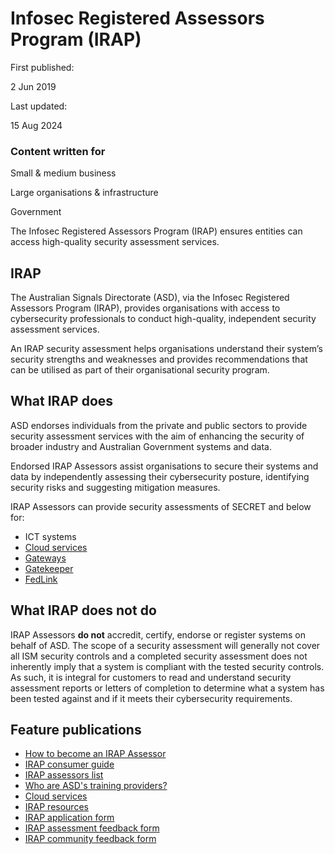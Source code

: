 # Infosec Registered Assessors Program (IRAP)

First published:

2 Jun 2019

Last updated:

15 Aug 2024

### Content written for

Small & medium business

Large organisations & infrastructure

Government

The Infosec Registered Assessors Program (IRAP) ensures entities can access high-quality security assessment services.

## IRAP

The Australian Signals Directorate (ASD), via the Infosec Registered Assessors Program (IRAP), provides organisations with access to cybersecurity professionals to conduct high-quality, independent security assessment services.

An IRAP security assessment helps organisations understand their system’s security strengths and weaknesses and provides recommendations that can be utilised as part of their organisational security program.

## What IRAP does

ASD endorses individuals from the private and public sectors to provide security assessment services with the aim of enhancing the security of broader industry and Australian Government systems and data.

Endorsed IRAP Assessors assist organisations to secure their systems and data by independently assessing their cybersecurity posture, identifying security risks and suggesting mitigation measures.

IRAP Assessors can provide security assessments of SECRET and below for:

- ICT systems
- [Cloud services](https://www.cyber.gov.au/business-government/protecting-devices-systems/assessment-evaluation-programs/irap/cloud-services)
- [Gateways](https://www.cyber.gov.au/business-government/asds-cyber-security-frameworks/gateway-security-guidance-package)
- [Gatekeeper](https://www.dta.gov.au/our-projects/digital-identity/gatekeeper-public-key-infrastructure-framework)
- [FedLink](https://www.finance.gov.au/government/whole-government-information-communications-technology-services/govlink)

## What IRAP does not do

IRAP Assessors **do not** accredit, certify, endorse or register systems on behalf of ASD. The scope of a security assessment will generally not cover all ISM security controls and a completed security assessment does not inherently imply that a system is compliant with the tested security controls. As such, it is integral for customers to read and understand security assessment reports or letters of completion to determine what a system has been tested against and if it meets their cybersecurity requirements.

## Feature publications

- [How to become an IRAP Assessor](https://www.cyber.gov.au/business-government/protecting-devices-systems/assessment-evaluation-programs/irap/how-to-become-irap-assessor)
- [IRAP consumer guide](https://www.cyber.gov.au/business-government/protecting-devices-systems/assessment-evaluation-programs/irap/irap-consumer-guide)
- [IRAP assessors list](https://www.cyber.gov.au/business-government/protecting-devices-systems/assessment-evaluation-programs/irap/irap-assessors-list)
- [Who are ASD's training providers?](https://www.cyber.gov.au/business-government/protecting-devices-systems/assessment-evaluation-programs/irap/who-are-asds-training-providers)
- [Cloud services](https://www.cyber.gov.au/business-government/protecting-devices-systems/assessment-evaluation-programs/irap/cloud-services)
- [IRAP resources](https://www.cyber.gov.au/business-government/protecting-devices-systems/assessment-evaluation-programs/irap/resources)
- [IRAP application form](https://www.cyber.gov.au/business-government/protecting-devices-systems/assessment-evaluation-programs/irap/application-form)
- [IRAP assessment feedback form](https://www.cyber.gov.au/business-government/protecting-devices-systems/assessment-evaluation-programs/irap/assessment-feedback-form)
- [IRAP community feedback form](https://www.cyber.gov.au/business-government/protecting-devices-systems/assessment-evaluation-programs/irap/community-feedback-form)